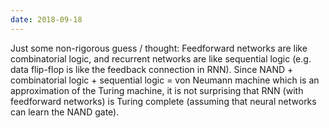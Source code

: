 ```yaml
---
date: 2018-09-18
---
```


Just some non-rigorous guess / thought: Feedforward networks are like combinatorial logic, and recurrent networks are like sequential logic (e.g. data flip-flop is like the feedback connection in RNN). Since NAND + combinatorial logic + sequential logic = von Neumann machine which is an approximation of the Turing machine, it is not surprising that RNN (with feedforward networks) is Turing complete (assuming that neural networks can learn the NAND gate).
